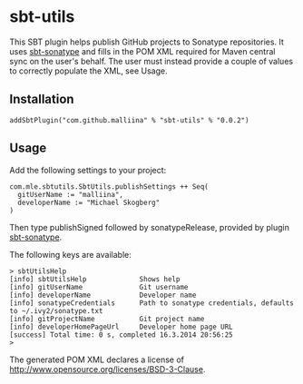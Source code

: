 # sbt-utils #

This SBT plugin helps publish GitHub projects to Sonatype repositories. It uses
[sbt-sonatype](https://github.com/xerial/sbt-sonatype) and fills in the POM XML
required for Maven central sync on the user's behalf. The user must instead provide
a couple of values to correctly populate the XML, see Usage.

## Installation ##

    addSbtPlugin("com.github.malliina" % "sbt-utils" % "0.0.2")

## Usage ##

Add the following settings to your project:

```
com.mle.sbtutils.SbtUtils.publishSettings ++ Seq(
  gitUserName := "malliina",
  developerName := "Michael Skogberg"
)
```

Then type publishSigned followed by sonatypeRelease, provided by plugin [sbt-sonatype](https://github.com/xerial/sbt-sonatype).

The following keys are available:

```
> sbtUtilsHelp
[info] sbtUtilsHelp             Shows help
[info] gitUserName              Git username
[info] developerName            Developer name
[info] sonatypeCredentials      Path to sonatype credentials, defaults to ~/.ivy2/sonatype.txt
[info] gitProjectName           Git project name
[info] developerHomePageUrl     Developer home page URL
[success] Total time: 0 s, completed 16.3.2014 20:56:25
>
```

The generated POM XML declares a license of http://www.opensource.org/licenses/BSD-3-Clause.